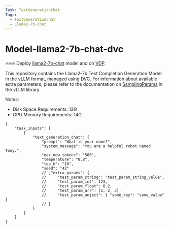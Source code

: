 ```yaml
---
Task: TextGenerationChat
Tags:
  - TextGenerationChat
  - Llama2-7b-chat
---
```


# Model-llama2-7b-chat-dvc

🔥🔥🔥 Deploy [llama2-7b-chat](https://huggingface.co/meta-llama/Llama-2-7b-chat-hf) model and on [VDP](https://github.com/instill-ai/vdp).

This repository contains the Llama2-7b Text Completion Generation Model in the [vLLM](https://github.com/vllm-project/vllm) format, managed using [DVC](https://dvc.org/). For information about available extra parameters, please refer to the documentation on [SamplingParams](https://github.com/vllm-project/vllm/blob/v0.2.0/vllm/sampling_params.py) in the vLLM library.

Notes:

- Disk Space Requirements: 13G
- GPU Memory Requirements: 14G

```
{
    "task_inputs": [
        {
            "text_generation_chat": {
                "prompt": "What is your name?",
                "system_message": "You are a helpful robot named Tony.",
                "max_new_tokens": "500",
                "temperature": "0.8",
                "top_k": "10",
                "seed": "42"
                // ,"extra_params": {
                //     "test_param_string": "test_param_string_value",
                //     "test_param_int": 123,
                //     "test_param_float": 0.2,
                //     "test_param_arr": [1, 2, 3],
                //     "test_param_onject": { "some_key": "some_value" }
                // }
            }
        }
    ]
}
```

